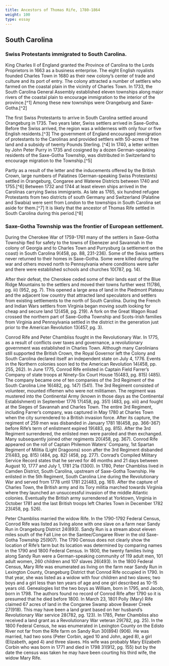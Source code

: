 ```yaml
---
title: Ancestors of Thomas Rife, 1780-1864
weight: 100
type: essay
---
```


## South Carolina

### Swiss Protestants immigrated to South Carolina.

King Charles II of England granted the Province of Carolina to the Lords Proprietors in 1663 as a business enterprise. The eight English royalists founded Charles Town in 1680 as their new colony’s center of trade and culture and its port of entry. The colony attracted a number of settlers who farmed on the coastal plain in the vicinity of Charles Town. In 1733, the South Carolina General Assembly established eleven townships along major rivers of the coastal plain to encourage immigration to the interior of the province.[^1] Among these new townships were Orangeburg and Saxe-Gotha.[^2]

The first Swiss Protestants to arrive in South Carolina settled around Orangeburg in 1735. Two years later, Swiss settlers arrived in Saxe-Gotha. Before the Swiss arrived, the region was a wilderness with only four or five English residents.[^3] The government of England encouraged immigration of protestants to the Carolinas and provided settlers with 50-acres of free land and a subsidy of twenty Pounds Sterling. [^4] In 1740, a letter written by John Peter Purry in 1735 and cosigned by a dozen German-speaking residents of the Saxe-Gotha Township, was distributed in Switzerland to encourage migration to the Township.[^5]

Partly as a result of the letter and the inducements offered by the British Crown, large numbers of Palatines (German-speaking Swiss Protestants) settled in Orangeburg, Congaree and Wateree Districts between 1740 and 1755.[^6] Between 1732 and 1744 at least eleven ships arrived in the Carolinas carrying Swiss immigrants. As late as 1765, six hundred refugee Protestants from two districts of south Germany and Switzerland (Palatine and Swabia) were sent from London to the townships in South Carolina set aside for them.[^7] It is likely that the ancestor of Thomas Rife settled in South Carolina during this period.[^8]

### Saxe-Gotha Township was the frontier of European settlement.

During the Cherokee War of 1759-1761 many of the settlers in Saxe-Gotha Township fled for safety to the towns of Ebenezer and Savannah in the colony of Georgia and to Charles Town and Purrysburg (a settlement on the coast) in South Carolina 9(458, pp. 88, 231-236). Some of the Swiss settlers never returned to their homes in Saxe-Gotha. Some were killed during the war and others moved north to Pennsylvania where conditions were safer and there were established schools and churches 10(787, pg. 14).

After their defeat, the Cherokee ceded some of their lands east of the Blue Ridge Mountains to the settlers and moved their towns further west 11(786, pg. iii) (952, pg. 7). This opened a large area of land in the Piedmont Plateau and the adjacent low country that attracted land speculators and settlers from existing settlements to the north of South Carolina. During the French and Indian Wars settlers from Virginia began moving south looking for cheap and secure land 12(458, pg. 219). A fork on the Great Wagon Road crossed the northern part of Saxe-Gotha Township and Scots-Irish families from Virginia and Pennsylvania settled in the district in the generation just prior to the American Revolution 13(457, pg. 3).

Conrod Rife and Peter Chambliss fought in the Revolutionary War. In 1775, as a result of conflicts over taxes and governance, a revolutionary government was established in Charles Town. Although many Carolinians still supported the British Crown, the Royal Governor left the Colony and South Carolina declared itself an independent state on July 4, 1776. Events in the Northern colonies soon led to the American Revolution 14(458, pp. 255, 262).
In June 1775, Conrod Rife enlisted in Captain Field Farrer’s Company of state troops at Ninety-Six Court House 15(483, pg. 815) (485). The company became one of ten companies of the 3rd Regiment of the South Carolina Line 16(482, pg. 147) (541). The 3rd Regiment consisted of volunteer, mounted riflemen who were not militiamen. The regiment was mustered into the Continental Army (known in those days as the Continental Establishment) in September 1776 17(458, pg. 351) (483, pg. xiii) and fought at the Sieges of Savannah and Charles Town. The entire 3rd Regiment, including Farrer’s company, was captured in May 1780 at Charles Town when the city surrendered to a British invasion force. After its capture, the regiment of 259 men was disbanded in January 1781 18(458, pp. 366-367) before Rife’s term of enlistment expired 19(483, pg. 815).
After the 3rd Regiment surrendered, the enlisted men were paroled and then exchanged. Many subsequently joined other regiments 20(458, pg. 367). Conrod Rife appeared on the roll of Captain Philemon Waters’ Company, 1st Spartan Regiment of Militia (Light Dragoons) soon after the 3rd Regiment disbanded 21(483, pg. 815) (484, pg. 82) (458, pg. 277). Conrad’s Compiled Military Service Record states that he served for 46 months and 21 days between August 10, 1777 and July 1, 1781 21a (1300).
In 1780, Peter Chambliss lived in Camden District, South Carolina, upstream of Saxe-Gotha Township. He enlisted in the 5th Regiment, South Carolina Line during the Revolutionary War and served from 1778 until 1781 22(483, pg. 161).
After the capture of Charles Town, the British army and its Tory militia marched towards Virginia where they launched an unsuccessful invasion of the middle Atlantic colonies. Eventually the British army surrendered at Yorktown, Virginia in October 1781 and the last British troops left Charles Town in December 1782 23(458, pg. 526).

Peter Chambliss married the widow Rife. In the 1790-1792 Federal Census, Conrod Rife was listed as living alone with one slave on a farm near Sandy Run in Orangeburg District 24(893). Sandy Run is a stream about eleven miles south of the Fall Line on the Santee/Congaree River in the old Saxe-Gotha Township 25(907). The 1790 Census does not clearly show the location of Rife’s farm but its location was determined by comparing names in the 1790 and 1800 Federal Census. In 1800, the twenty families living along Sandy Run were a German-speaking community of 119 adult men, 101 adult women, 260 children and 107 slaves 26(493).
In the 1800 Federal Census, Mary Rife was enumerated as living on the farm near Sandy Run in Lexington County, Orangeburg District that Conrod Rife occupied in 1790. In that year, she was listed as a widow with four children and two slaves; two boys and a girl less than ten years of age and one girl described as 10-15 years old. Genealogies list the two boys as William, born in 1795, and Jacob, born in 1798. The authors found no record of Conrod Rife after 1790 so it is presumed that he died before 1800.
In March 23, 1801 Polly (Mary) Rife claimed 67 acres of land in the Congaree Swamp above Beaver Creek 27(918). This may have been a land grant based on her husband’s Revolutionary War service 28(782, pg. 123).
In 1785, Peter Chambliss also received a land grant as a Revolutionary War veteran 29(782, pg. 25). In the 1800 Federal Census, he was enumerated in Lexington County on the Edisto River not far from the Rife farm on Sandy Run 30(894) (906). He was married, had two sons (Peter Corbin, aged 10 and John, aged 8), a girl (Elizabeth, aged 4) and three slaves. His wife was probably Mary Elizabeth Corbin who was born in 1771 and died in 1798 31(912, pg. 155) but by the date the census was taken he may have been courting his third wife, the widow Mary Rife.
